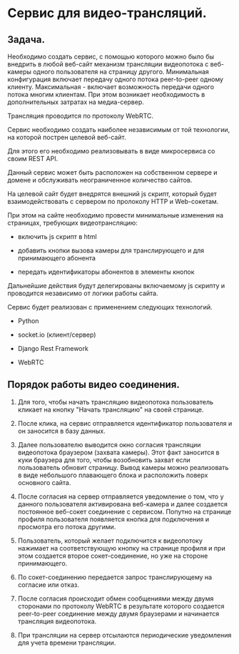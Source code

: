 # Сервис для видео-трансляций.
     
## Задача.

Необходимо создать сервис, с помощью которого можно было бы внедрить в любой веб-сайт механизм трансляции видеопотока с веб-камеры одного пользователя на страницу другого.
Минимальная конфигурация включает передачу одного потока peer-to-peer одному клиенту.
Максимальная - включает возможность передачи одного потока многим клиентам. 
При этом возникает необходимость в дополнительных затратах на медиа-сервер.

Трансляция проводится по протоколу WebRTC.

Сервис необходимо создать наиболее независимым от той технологии, на которой пострен целевой веб-сайт.

Для этого его необходимо реализовывать в виде микросервиса со своим REST API.

Данный сервис может быть расположен на собственном сервере и домене и обслуживать неограниченное количество сайтов.

На целевой сайт будет внедрятся внешний js скрипт, который будет взаимодействовать с сервером по пролоколу HTTP  и Web-сокетам.

При этом на сайте необходимо провести минимальные изменения на страницах, требующих видеотрансляцию:

- включить js скрипт в html

- добавить кнопки вызова камеры для транслирующего и для принимающего абонента

- передать идентификаторы абонентов в элементы кнопок

Дальнейшие действия будут делегированы включаемому js скрипту и проводится независимо от логики работы сайта.

Сервис будет реализован с применением следующих технологий.

- Python 

- socket.io (клиент/сервер)

- Django Rest Framework 

- WebRTC

## Порядок работы видео соединения.

1. Для того, чтобы начать трансляцию видеопотока пользователь кликает на кнопку "Начать трансляцию" на своей странице.

2. После клика, на сервис отправляется идентификатор пользователя и он заносится в базу данных.

3. Далее пользователю выводится окно согласия трансляции видеопотока браузером (захвата камеры). Этот факт заносится в куки браузера для того, чтобы возобновить захват если пользователь обновит страницу.
Вывод камеры можно реализовать в виде небольшого плавающего блока и расположить поверх основного сайта.

4. После согласия на сервер отправляется уведомление о том, что у данного пользователя активирована веб-камера и далее создается постоянное веб-сокет соединение с сервисом. Попутно на странице профиля пользователя появляется кнопка для подключения и просмотра его потока другими.

5. Пользователь, который желает подключится к видеопотоку нажимает на соответствующую кнопку на странице профиля и при этом создается второе сокет-соединение, но уже на стороне принимающего.

6. По сокет-соединению передается запрос транслирующему на согласие или отказ.

7. После согласия происходит обмен сообщениями между двумя сторонами по протоколу WebRTC в результате которого создается peer-to-peer соединение между двумя браузерами и начинается трансляция видеопотока.

8. При трансляции на сервер отсылаются периодические уведомления для учета времени трансляции.










